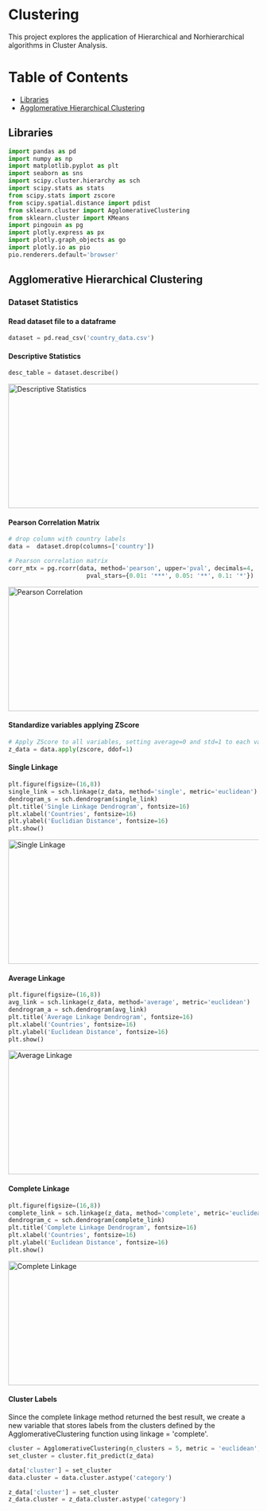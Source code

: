# Clustering

This project explores the application of Hierarchical and Norhierarchical algorithms in Cluster Analysis. 

# Table of Contents

- [Libraries](#libraries)
- [Agglomerative Hierarchical Clustering](#agglomerative-hierarchical-clustering)

## Libraries

~~~python
import pandas as pd
import numpy as np
import matplotlib.pyplot as plt
import seaborn as sns
import scipy.cluster.hierarchy as sch
import scipy.stats as stats
from scipy.stats import zscore
from scipy.spatial.distance import pdist
from sklearn.cluster import AgglomerativeClustering
from sklearn.cluster import KMeans
import pingouin as pg
import plotly.express as px 
import plotly.graph_objects as go
import plotly.io as pio
pio.renderers.default='browser'
~~~

## Agglomerative Hierarchical Clustering

### Dataset Statistics

#### Read dataset file to a dataframe
~~~python
dataset = pd.read_csv('country_data.csv')
~~~

#### Descriptive Statistics

~~~python
desc_table = dataset.describe()
~~~

<img src="https://github.com/user-attachments/assets/fc066b43-a626-43e7-b3b2-1526eaed277f" alt="Descriptive Statistics" width="550" height="250"> 

#### Pearson Correlation Matrix

~~~python
# drop column with country labels
data =  dataset.drop(columns=['country'])

# Pearson correlation matrix
corr_mtx = pg.rcorr(data, method='pearson', upper='pval', decimals=4,
                      pval_stars={0.01: '***', 0.05: '**', 0.1: '*'})
~~~

<img src="https://github.com/user-attachments/assets/84062bb4-fb42-4291-8ed7-9ed79e58ac4a" alt="Pearson Correlation" width="550" height="250">

#### Standardize variables applying ZScore

~~~python
# Apply ZScore to all variables, setting average=0 and std=1 to each variable
z_data = data.apply(zscore, ddof=1)
~~~

#### Single Linkage

~~~python
plt.figure(figsize=(16,8))
single_link = sch.linkage(z_data, method='single', metric='euclidean')
dendrogram_s = sch.dendrogram(single_link)
plt.title('Single Linkage Dendrogram', fontsize=16)
plt.xlabel('Countries', fontsize=16)
plt.ylabel('Euclidian Distance', fontsize=16)
plt.show()
~~~

<img src="https://github.com/user-attachments/assets/a7f8a26b-3902-4061-ae9e-2692f715cc46" alt="Single Linkage" width="550" height="250">

#### Average Linkage

~~~python
plt.figure(figsize=(16,8))
avg_link = sch.linkage(z_data, method='average', metric='euclidean')
dendrogram_a = sch.dendrogram(avg_link)
plt.title('Average Linkage Dendrogram', fontsize=16)
plt.xlabel('Countries', fontsize=16)
plt.ylabel('Euclidean Distance', fontsize=16)
plt.show()
~~~

<img src="https://github.com/user-attachments/assets/dc379933-3ec5-476f-960d-be25aa8b0bc7" alt="Average Linkage" width="550" height="250">

#### Complete Linkage

~~~python
plt.figure(figsize=(16,8))
complete_link = sch.linkage(z_data, method='complete', metric='euclidean')
dendrogram_c = sch.dendrogram(complete_link)
plt.title('Complete Linkage Dendrogram', fontsize=16)
plt.xlabel('Countries', fontsize=16)
plt.ylabel('Euclidean Distance', fontsize=16)
plt.show()
~~~

<img src="https://github.com/user-attachments/assets/820dd7f5-b79f-4b06-a429-7ca87bd65bd0" alt="Complete Linkage" width="550" height="250">


#### Cluster Labels

Since the complete linkage method returned the best result, we create a new variable that stores labels from the clusters defined by the AgglomerativeClustering function using linkage = 'complete'.

~~~python
cluster = AgglomerativeClustering(n_clusters = 5, metric = 'euclidean', linkage = 'complete')
set_cluster = cluster.fit_predict(z_data)

data['cluster'] = set_cluster
data.cluster = data.cluster.astype('category')

z_data['cluster'] = set_cluster
z_data.cluster = z_data.cluster.astype('category')
~~~
